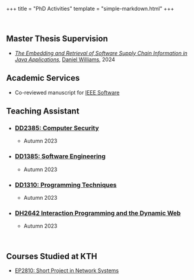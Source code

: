 +++
title = "PhD Activities"
template = "simple-markdown.html"
+++

<br/>

## Master Thesis Supervision

- [*The Embedding and Retrieval of Software Supply Chain Information in Java Applications*](https://urn.kb.se/resolve?urn=urn:nbn:se:kth:diva-354837), [Daniel Williams](https://github.com/danielwis/), 2024

## Academic Services

- Co-reviewed manuscript for [IEEE Software](https://ieeexplore.ieee.org/xpl/RecentIssue.jsp?punumber=52)

## Teaching Assistant

- ### [DD2385: Computer Security](https://www.kth.se/student/kurser/kurs/DD2395)
    - Autumn 2023

- ### [DD1385: Software Engineering](https://www.kth.se/student/kurser/kurs/DD1385)
    - Autumn 2023

- ### [DD1310: Programming Techniques](https://www.kth.se/student/kurser/kurs/DD1310)
    - Autumn 2023

- ### [DH2642 Interaction Programming and the Dynamic Web](https://www.kth.se/student/kurser/kurs/DH2642)
    - Autumn 2023

<br/>

## Courses Studied at KTH

- [EP2810: Short Project in Network Systems](https://cysep.conf.kth.se/)
